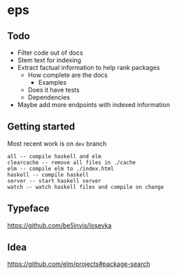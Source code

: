 # eps

## Todo
* Filter code out of docs
* Stem text for indexing
* Extract factual information to help rank packages
  * How complete are the docs
    * Examples
  * Does it have tests
  * Dependencies
* Maybe add more endpoints with indexed information


## Getting started
Most recent work is on `dev` branch

```
all -- compile haskell and elm
clearcache -- remove all files in ./cache
elm -- compile elm to ./index.html
haskell -- compile haskell
server -- start haskell server
watch -- watch haskell files and compile on change
```

## Typeface
https://github.com/be5invis/Iosevka

## Idea
https://github.com/elm/projects#package-search
